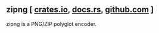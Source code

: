 ## zipng [ [crates.io](https://crates.io/crates/zipng), [docs.rs](https://docs.rs/zipng), [github.com](https://github.com/jeremyBanks/zipng) ]

zipng is a PNG/ZIP polyglot encoder.
